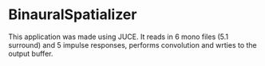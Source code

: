# BinauralSpatializer

This application was made using JUCE. It reads in 6 mono files (5.1 surround) and 5 impulse responses, performs convolution and wrties to the output buffer.
